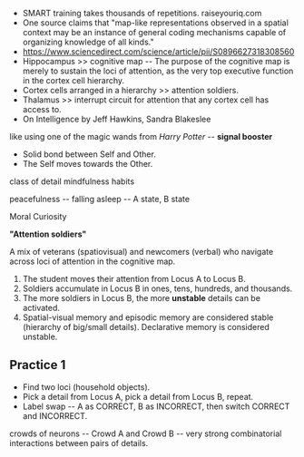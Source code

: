 - SMART training takes thousands of repetitions. raiseyouriq.com
- One source claims that "map-like representations observed in a spatial context may be an instance of general coding mechanisms capable of organizing knowledge of all kinds."
- https://www.sciencedirect.com/science/article/pii/S0896627318308560
- Hippocampus >> cognitive map -- The purpose of the cognitive map is merely to sustain the loci of attention, as the very top executive function in the cortex cell hierarchy.
- Cortex cells arranged in a hierarchy >> attention soldiers.
- Thalamus >> interrupt circuit for attention that any cortex cell has access to.
- On Intelligence by Jeff Hawkins, Sandra Blakeslee

like using one of the magic wands from _Harry Potter_ -- **signal booster**

- Solid bond between Self and Other.
- The Self moves towards the Other.

class of detail mindfulness habits

peacefulness -- falling asleep -- A state, B state

Moral Curiosity

**"Attention soldiers"**

A mix of veterans (spatiovisual) and newcomers (verbal) who navigate across loci of attention in the cognitive map.

1. The student moves their attention from Locus A to Locus B.
2. Soldiers accumulate in Locus B in ones, tens, hundreds, and thousands.
3. The more soldiers in Locus B, the more **unstable** details can be activated.
4. Spatial-visual memory and episodic memory are considered stable (hierarchy of big/small details). Declarative memory is considered unstable.

## Practice 1

- Find two loci (household objects).
- Pick a detail from Locus A, pick a detail from Locus B, repeat.
- Label swap -- A as CORRECT, B as INCORRECT, then switch CORRECT and INCORRECT.

crowds of neurons -- Crowd A and Crowd B -- very strong combinatorial interactions between pairs of details. 
